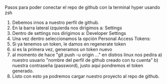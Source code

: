 Pasos para poder conectar el repo de github con la terminal hyper usando zsh
1) Debemos irnos a nuestro perfil de github.
2) En la barra lateral izquierda nos dirigimos a: Settings
3) Dentro de settings nos dirigimos a: Developer Settings
4) Una vez dentro seleccionamos la opción Personal Access Tokens:
5) Si ya tenemos un token, le damos en regenerate token
6) si es la primera vez, generamos un token nuevo
7) al momento de hace "git push -u origin ..." en distros linux nos pedira
   a) nuestro usuario "nombre del perfil de github creado con tu cuenta"
   b) nuestra contraseña (password), justo aquí pondremos el token generado.
8) Listo con esto ya podremos cargar nuestro proyecto al repo de github.
